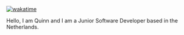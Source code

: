 [![wakatime](https://wakatime.com/badge/user/018cfe1b-8ae8-4118-a23c-ca72776623c1.svg)](https://wakatime.com/@018cfe1b-8ae8-4118-a23c-ca72776623c1)

Hello, I am Quinn and I am a Junior Software Developer based in the Netherlands.
